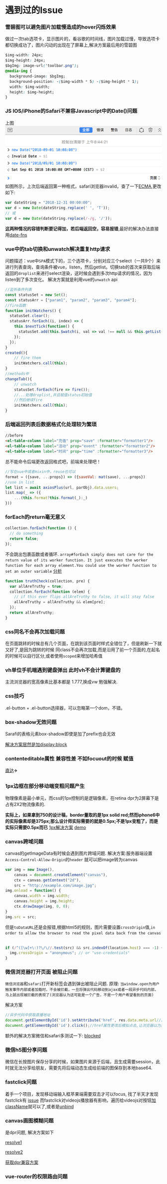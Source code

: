 # 遇到过的Issue <Badge text="0.10.1+" type="tip"/>

### 雪碧图可以避免图片加载慢造成的hover闪烁效果
做过一次tab选项卡，显示图片的，看谷歌的时间线，图片加载过慢，导致选项卡都切换成功了，图片闪动的出现在了屏幕上,解决方案最后用的雪碧图
```css
$img-width: 24px;
$img-height: 24px;
$bgImg: image-url('toolbar.png');
@media-img {
  background-image: $bgImg;
  background-position: -($img-width * 5) -($img-height * 1);
  width: $img-width;
  height: $img-height;
}
```

### JS IOS/iPhone的Safari不兼容Javascript中的Date()问题
上图
![An image](../.vuepress/public/ios_date.png)
如图所示，上次后端返回第一种格式，safari浏览器invalid，查了一下[ECMA](http://ecma-international.org/ecma-262/5.1/#sec-15.9.1.15),更改如下:
```js
var dateString = "2018-12-31 00:00:00";
var d = new Date(dateString.replace(' ', 'T'));
// 或
var d = new Date(dateString.replace(/-/g, '/'));
```
**这两种情况的容错判断要记得加，若后端返回空，容易报错**,最好的解决办法直接用[date-fns](https://date-fns.org/)


### vue中的tab切换和unwatch解决重复http请求
问题描述：vue中`SPA`模式下的，三个选项卡，分别对应三个select（一共9个）来进行列表查询，查询条件被vue，listen，然后getlist。切换tab的首次来获取后端返回的`droplist`来进行select渲染，这时候会遇到多次http请求的情况，因为listen到了多次变化。
解决方案就是利用vue的`unwatch` api
```js
//监听条件列表
const statusSet = new Set();
const statusArr = ["param1", "param2", "param3", "param4"];
//fire函数
function initWatchers() {
  statusSet.clear();
  statusArr.forEach((i, index) => {
    this.$nextTick(function() {
      statusSet.add(this.$watch(i, val => val !== null && this.getList()));
    });
  });
}
created(){
    // fire them
    initWatchers.call(this);
}
//methods中
changeTab(){
    // unwatch
    statusSet.forEach(fire => fire());
    //...处理droplist,并且赋值status初始值
    //然后继续fire
    initWatchers.call(this);
}
```
### 后端返回列表后数据格式化处理较为繁琐

```html
//before
<el-table-column label="充值" prop="save" :formatter="formatter1"/>
<el-table-column label="活动" prop="event" :formatter="formatter2"/>
<el-table-column label="时间" prop="time" :formatter="formatter3"/>
```
总不能命令后端更改返回格式吧，前端来处理吧！
```js
//写在vue中或者mixin中，reuse也可以
format = ({save, ...props}) => ({saveVal: mat(save), ...props})
//use in list
let list = await axiosPlus(url, parObj).data.users;
list.map(_ => ({
    ...(this.format?this.format(_):_)
}))
```

### forEach的return毫无意义
```js
collection.forEach(function () {
  // do something
  return false;
});
```
不会跳出包裹函数或者循环.
`array#forEach simply does not care for the return value of its worker function. It just executes the worker function for each array element.You could use the worker function to set an outer variable`
[分析](https://stackoverflow.com/questions/43555904/foreach-for-in-not-returning-values)
```js
function truthCheck(collection, pre) {
  var allAreTruthy = true;
  collection.forEach(function (elem) {
    // if this ever flips allAreTruthy to false, it will stay false
    allAreTruthy = allAreTruthy && elem[pre];
  });
  return allAreTruthy;
}
```


### css同名不会再次加载问题
在页面跳转的时候总有几个页面，在跳到该页面时样式全错位了，但是刷新一下就又好了,是因为跳转的时候 同class不会再次加载,而是沿用了前一个页面的,在起名的时候可以自行区分,或者使用`scoped`来增加哈希值

### vh单位手机端遇到键盘弹出 此时vh不会计算键盘的
主流浏览器的宽高像素比基本都是 1.777,换成vw 勉强解决. 

### css技巧
.el-button + .el-button选择器，可以忽略第一个dom，不错。

### box-shadow无效问题
Sarafi的表格元素box-shadow即使是加了prefix也会无效

[解决方案居然是加display:block](https://stackoverflow.com/questions/7610021/applying-box-shadow-to-tbody-in-safari)

### contenteditable属性 兼容性差 不如focuout的时候 赋值

[直达](https://stackoverflow.com/questions/46487619/contenteditable-div-append-a-html-element-and-v-model-it-in-vuejs)✈️

### 1px边框在部分移动端变粗问题产生

物理像素是最小单元，而css的1px控制的是逻辑像素，在retina dpr为2屏幕下是占有2X2物流像素的.

**实际上，如果拿到750的设计稿，border量取的是1px solid red;然而iphone6中的实际像素却是375px;那么设计师实际需要的就是0.5px;不是1px变粗了，而是实际只需要0.5px而已**
[1px解决方案](https://www.w3cplus.com/css/fix-1px-for-retina.html)
[demo](https://codepen.io/foolkai/pen/**QEgzLm**)

### canvas跨域问题
canvas的getImageData有时候会遇到图片跨域问题.
解决方案:服务器端设置`Access-Control-Allow-Origin`的`header` 就可以把image转为canvas
```js
var img = new Image(),
    canvas = document.createElement("canvas"),
    ctx = canvas.getContext("2d"),
    src = "http://example.com/image.jpg";
img.onload = function() {
    canvas.width = img.width;
    canvas.height = img.height;
    ctx.drawImage(img, 0, 0);
}
img.src = src;
```
但是`toDataURL`还是会报错,根据html5的规则，图片需要设置`crossOrigin`值,`in order to allow the browser to read the pixel data back from the canvas`

```js

if (/^([\w]+\:)?\/\//.test(src) && src.indexOf(location.host) === -1) {
  img.crossOrigin = "anonymous"; // or "use-credentials"
}
```

### 微信浏览器打开页面 被阻止问题
`微信浏览器`和`safari`打开新标签会遇到弹出被阻止问题.
原理:
`当window.open为用户触发事件内部或者加载时，不会被拦截，一旦将弹出代码移动到ajax或者一段异步代码内部，马上就出现被拦截的表现了(浏览器认为这可能是一个广告，不是一个用户希望看到的页面)`

解决方案

```js
//异步代码中获取直播地址
document.getElementById('id').setAttribute('href', res.data.meta.url//直播地址);
document.getElementById('id').click();//href属性更改后模拟点击,让浏览器以为是用户自己主动点击的，而不是自动弹出的广告
```
额外的解决方案微信和safari多测试一下:
[blocked](https://stackoverflow.com/questions/6628949/window-open-popup-getting-blocked-during-click-event)

### 微信h5图分享问题

微信在长按图片保存分享的时候，如果图片来源于后端，且生成需要session，此时就无法分享给朋友，需要先将后端动态生成给前端的图保存到本地base64.

### fastclick问题
着手一个项目，发现移动端输入框苹果端需要双击才可以focus, 找了半天才发现fastclick有 [issue](https://github.com/ftlabs/fastclick/issues/582)
而fastclick对videojs播放器有影响，遍历给videojs对按钮[加className](https://stackoverflow.com/questions/28216483/how-to-remove-fastclick-from-a-specific-element)就可以了,或者是[unbind](https://github.com/ftlabs/fastclick/issues/234)


### canvas画图模糊问题
是dpr问题, 解决方案如下

[resolve1](https://juejin.im/post/5aea7bb85188251cc953b71a)

[resolve2](https://stackoverflow.com/questions/24395076/canvas-generated-by-canvg-is-blurry-on-retina-screen)

[获取dpr兼容方案](https://stackoverflow.com/questions/5063489/how-can-you-get-the-css-pixel-device-pixel-ratio)


### vue-router的权限路由问题













